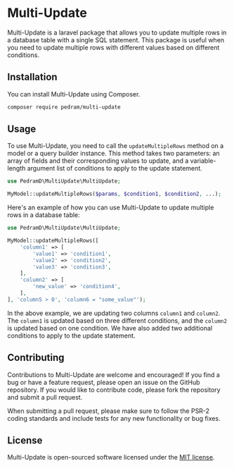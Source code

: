 # Multi-Update

Multi-Update is a laravel package that allows you to update multiple rows in a database table with a single SQL statement. This package is useful when you need to update multiple rows with different values based on different conditions.

## Installation

You can install Multi-Update using Composer. 

```bash
composer require pedram/multi-update
```

## Usage

To use Multi-Update, you need to call the `updateMultipleRows` method on a model or a query builder instance. This method takes two parameters: an array of fields and their corresponding values to update, and a variable-length argument list of conditions to apply to the update statement.

```php
use PedramD\MultiUpdate\MultiUpdate;

MyModel::updateMultipleRows($params, $condition1, $condition2, ...);
```

Here's an example of how you can use Multi-Update to update multiple rows in a database table:

```php
use PedramD\MultiUpdate\MultiUpdate;

MyModel::updateMultipleRows([
    'column1' => [
        'value1' => 'condition1',
        'value2' => 'condition2',
        'value3' => 'condition3',
    ],
    'column2' => [
        'new_value' => 'condition4',
    ],
], 'column5 > 0', 'column6 = "some_value"');
```

In the above example, we are updating two columns `column1` and `column2`. The `column1` is updated based on three different conditions, and the `column2` is updated based on one condition. We have also added two additional conditions to apply to the update statement.

## Contributing

Contributions to Multi-Update are welcome and encouraged! If you find a bug or have a feature request, please open an issue on the GitHub repository. If you would like to contribute code, please fork the repository and submit a pull request.

When submitting a pull request, please make sure to follow the PSR-2 coding standards and include tests for any new functionality or bug fixes.

## License

Multi-Update is open-sourced software licensed under the [MIT license](https://opensource.org/licenses/MIT).
